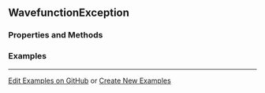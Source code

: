 ## <a id="Psience.Wavefun.Wavefunctions.WavefunctionException">WavefunctionException</a>


### Properties and Methods


### Examples


___

[Edit Examples on GitHub](https://github.com/McCoyGroup/References/edit/gh-pages/Documentation/examples/Psience/Wavefun/Wavefunctions/WavefunctionException.md) or 
[Create New Examples](https://github.com/McCoyGroup/References/new/gh-pages/?filename=Documentation/examples/Psience/Wavefun/Wavefunctions/WavefunctionException.md)